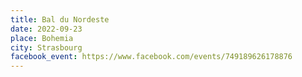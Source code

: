 ```yaml
---
title: Bal du Nordeste
date: 2022-09-23
place: Bohemia
city: Strasbourg
facebook_event: https://www.facebook.com/events/749189626178876
---
```

